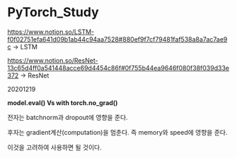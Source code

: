 # PyTorch_Study

https://www.notion.so/LSTM-f0f02751efa641d09b1ab44c94aa7528#880ef9f7cf79481faf538a8a7ac7ae9c
-> LSTM 

https://www.notion.so/ResNet-13c65d4ff0a541448acce69d4454c86f#0f755b44ea9646f080f38f039d33e372
-> ResNet


20201219

**model.eval() Vs with torch.no_grad()**

전자는 batchnorm과 dropout에 영향을 준다.

후자는 gradient계산(computation)을 멈춘다. 즉 memory와 speed에 영향을 준다.

이것을 고려하여 사용하면 될 것이다.

